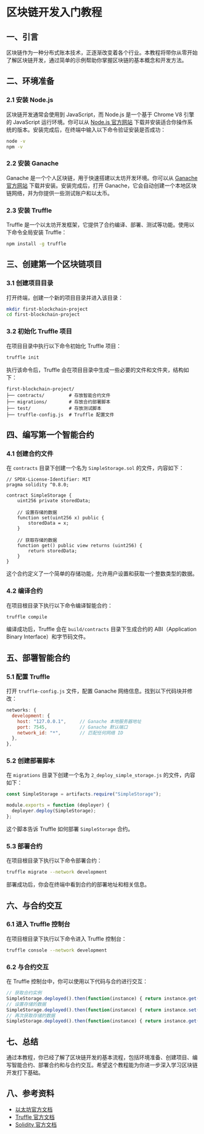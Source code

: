# 区块链开发入门教程

## 一、引言
区块链作为一种分布式账本技术，正逐渐改变着各个行业。本教程将带你从零开始了解区块链开发，通过简单的示例帮助你掌握区块链的基本概念和开发方法。

## 二、环境准备

### 2.1 安装 Node.js
区块链开发通常会使用到 JavaScript，而 Node.js 是一个基于 Chrome V8 引擎的 JavaScript 运行环境。你可以从 [Node.js 官方网站](https://nodejs.org/) 下载并安装适合你操作系统的版本。安装完成后，在终端中输入以下命令验证安装是否成功：
```bash
node -v
npm -v
```

### 2.2 安装 Ganache
Ganache 是一个个人区块链，用于快速搭建以太坊开发环境。你可以从 [Ganache 官方网站](https://trufflesuite.com/ganache/) 下载并安装。安装完成后，打开 Ganache，它会自动创建一个本地区块链网络，并为你提供一些测试账户和以太币。

### 2.3 安装 Truffle
Truffle 是一个以太坊开发框架，它提供了合约编译、部署、测试等功能。使用以下命令全局安装 Truffle：
```bash
npm install -g truffle
```

## 三、创建第一个区块链项目

### 3.1 创建项目目录
打开终端，创建一个新的项目目录并进入该目录：
```bash
mkdir first-blockchain-project
cd first-blockchain-project
```

### 3.2 初始化 Truffle 项目
在项目目录中执行以下命令初始化 Truffle 项目：
```bash
truffle init
```
执行该命令后，Truffle 会在项目目录中生成一些必要的文件和文件夹，结构如下：
```
first-blockchain-project/
├── contracts/         # 存放智能合约文件
├── migrations/        # 存放合约部署脚本
├── test/              # 存放测试脚本
├── truffle-config.js  # Truffle 配置文件
```

## 四、编写第一个智能合约

### 4.1 创建合约文件
在 `contracts` 目录下创建一个名为 `SimpleStorage.sol` 的文件，内容如下：
```solidity
// SPDX-License-Identifier: MIT
pragma solidity ^0.8.0;

contract SimpleStorage {
    uint256 private storedData;

    // 设置存储的数据
    function set(uint256 x) public {
        storedData = x;
    }

    // 获取存储的数据
    function get() public view returns (uint256) {
        return storedData;
    }
}
```
这个合约定义了一个简单的存储功能，允许用户设置和获取一个整数类型的数据。

### 4.2 编译合约
在项目根目录下执行以下命令编译智能合约：
```bash
truffle compile
```
编译成功后，Truffle 会在 `build/contracts` 目录下生成合约的 ABI（Application Binary Interface）和字节码文件。

## 五、部署智能合约

### 5.1 配置 Truffle
打开 `truffle-config.js` 文件，配置 Ganache 网络信息。找到以下代码块并修改：
```javascript
networks: {
  development: {
    host: "127.0.0.1",     // Ganache 本地服务器地址
    port: 7545,            // Ganache 默认端口
    network_id: "*",       // 匹配任何网络 ID
  },
},
```

### 5.2 创建部署脚本
在 `migrations` 目录下创建一个名为 `2_deploy_simple_storage.js` 的文件，内容如下：
```javascript
const SimpleStorage = artifacts.require("SimpleStorage");

module.exports = function (deployer) {
  deployer.deploy(SimpleStorage);
};
```
这个脚本告诉 Truffle 如何部署 `SimpleStorage` 合约。

### 5.3 部署合约
在项目根目录下执行以下命令部署合约：
```bash
truffle migrate --network development
```
部署成功后，你会在终端中看到合约的部署地址和相关信息。

## 六、与合约交互

### 6.1 进入 Truffle 控制台
在项目根目录下执行以下命令进入 Truffle 控制台：
```bash
truffle console --network development
```

### 6.2 与合约交互
在 Truffle 控制台中，你可以使用以下代码与合约进行交互：
```javascript
// 获取合约实例
SimpleStorage.deployed().then(function(instance) { return instance.get(); }).then(function(result) { console.log(result.toNumber()); });
// 设置存储的数据
SimpleStorage.deployed().then(function(instance) { return instance.set(123); });
// 再次获取存储的数据
SimpleStorage.deployed().then(function(instance) { return instance.get(); }).then(function(result) { console.log(result.toNumber()); });
```

## 七、总结
通过本教程，你已经了解了区块链开发的基本流程，包括环境准备、创建项目、编写智能合约、部署合约和与合约交互。希望这个教程能为你进一步深入学习区块链开发打下基础。

## 八、参考资料
- [以太坊官方文档](https://ethereum.org/en/developers/docs/)
- [Truffle 官方文档](https://trufflesuite.com/docs/truffle/)
- [Solidity 官方文档](https://docs.soliditylang.org/)